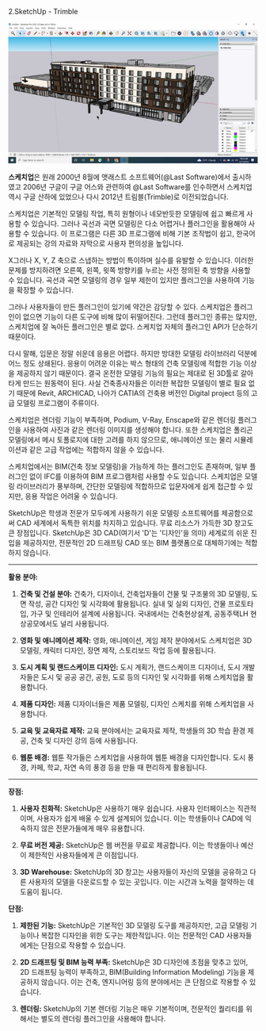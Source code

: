 2.SketchUp - Trimble 
<p align="center">
  <img src="../../../img/sketchup.jpg" alt="Advanced Digital" width = "600px">
</p>

**스케치업**은 원래 2000년 8월에 앳래스트 소프트웨어(@Last Software)에서 출시하였고 2006년 구글이 구글 어스와 관련하여 @Last Software를 인수하면서 스케치업 역시 구글 산하에 있었으나 다시 2012년 트림블(Trimble)로 이전되었습니다.

스케치업은 기본적인 모델링 작업, 특히 원형이나 네모반듯한 모델링에 쉽고 빠르게 사용할 수 있습니다. 그러나 곡선과 곡면 모델링은 다소 어렵거나 플러그인을 활용해야 사용할 수 있습니다. 이 프로그램은 다른 3D 프로그램에 비해 기본 조작법이 쉽고, 한국어로 제공되는 강의 자료와 자막으로 사용자 편의성을 높입니다.

X그러나 X, Y, Z 축으로 스냅하는 방법이 특이하며 실수를 유발할 수 있습니다. 이러한 문제를 방지하려면 오른쪽, 왼쪽, 윗쪽 방향키를 누르는 사전 정의된 축 방향을 사용할 수 있습니다. 곡선과 곡면 모델링의 경우 일부 제한이 있지만 플러그인을 사용하여 기능을 확장할 수 있습니다.

그러나 사용자들이 만든 플러그인이 있기에 약간은 감당할 수 있다. 스케치업은 플러그인이 없으면 기능이 다른 도구에 비해 많이 뒤떨어진다. 그런데 플러그인 종류는 많지만, 스케치업에 잘 녹아든 플러그인은 별로 없다. 스케치업 자체의 플러그인 API가 단순하기 때문이다.

다시 말해, 입문은 정말 쉬운데 응용은 어렵다. 하지만 방대한 모델링 라이브러리 덕분에 어느 정도 상쇄된다. 응용이 어려운 이유는 박스 형태의 건축 모델링에 적합한 기능 이상을 제공하지 않기 때문이다. 결국 온전한 모델링 기능의 필요는 제대로 된 3D툴로 갈아타게 만드는 원동력이 된다. 사실 건축종사자들은 이러한 복잡한 모델링이 별로 필요 없기 때문에 Revit, ARCHICAD, 나아가 CATIA의 건축용 버전인 Digital project 등의 고급 모델링 프로그램이 주류이다.

스케치업은 렌더링 기능이 부족하며, Podium, V-Ray, Enscape와 같은 렌더링 플러그인을 사용하여 사진과 같은 렌더링 이미지를 생성해야 합니다. 또한 스케치업은 폴리곤 모델링에서 메시 토폴로지에 대한 고려를 하지 않으므로, 애니메이션 또는 물리 시뮬레이션과 같은 고급 작업에는 적합하지 않을 수 있습니다.

스케치업에서는 BIM(건축 정보 모델링)을 가능하게 하는 플러그인도 존재하며, 일부 플러그인 없이 IFC를 이용하여 BIM 프로그램처럼 사용할 수도 있습니다. 스케치업은 모델링 라이브러리가 풍부하며, 간단한 모델링에 적합하므로 입문자에게 쉽게 접근할 수 있지만, 응용 작업은 어려울 수 있습니다.

SketchUp은 학생과 전문가 모두에게 사용하기 쉬운 모델링 소프트웨어를 제공함으로써 CAD 세계에서 독특한 위치를 차지하고 있습니다. 무료 리소스가 가득한 3D 창고도 큰 장점입니다. SketchUp은 3D CAD(여기서 'D'는 '디자인'을 의미) 세계로의 쉬운 진입을 제공하지만, 전문적인 2D 드래프팅 CAD 또는 BIM 플랫폼으로 대체하기에는 적합하지 않습니다.

----
**활용 분야:**

1. **건축 및 건설 분야:** 건축가, 디자이너, 건축업자들이 건물 및 구조물의 3D 모델링, 도면 작성, 공간 디자인 및 시각화에 활용됩니다. 실내 및 실외 디자인, 건물 프로토타입, 가구 및 인테리어 설계에 사용됩니다. 국내에서는 건축현상설계, 공동주택LH 현상공모에서도 널리 사용됩니다.

2. **영화 및 애니메이션 제작:** 영화, 애니메이션, 게임 제작 분야에서도 스케치업은 3D 모델링, 캐릭터 디자인, 장면 제작, 스토리보드 작업 등에 활용됩니다.

3. **도시 계획 및 랜드스케이프 디자인:** 도시 계획가, 랜드스케이프 디자이너, 도시 개발자들은 도시 및 공공 공간, 공원, 도로 등의 디자인 및 시각화를 위해 스케치업을 활용합니다.

4. **제품 디자인:** 제품 디자이너들은 제품 모델링, 디자인 스케치를 위해 스케치업을 사용합니다.

5. **교육 및 교육자료 제작:** 교육 분야에서는 교육자료 제작, 학생들의 3D 학습 환경 제공, 건축 및 디자인 강의 등에 사용됩니다.

6. **웹툰 배경:** 웹툰 작가들은 스케치업을 사용하여 웹툰 배경을 디자인합니다. 도시 풍경, 카페, 학교, 자연 속의 풍경 등을 만들 때 편리하게 활용됩니다.

----

**장점:**

1. **사용자 친화적:** SketchUp은 사용하기 매우 쉽습니다. 사용자 인터페이스는 직관적이며, 사용자가 쉽게 배울 수 있게 설계되어 있습니다. 이는 학생들이나 CAD에 익숙하지 않은 전문가들에게 매우 유용합니다.

2. **무료 버전 제공:** SketchUp은 웹 버전을 무료로 제공합니다. 이는 학생들이나 예산이 제한적인 사용자들에게 큰 이점입니다.

3. **3D Warehouse:** SketchUp의 3D 창고는 사용자들이 자신의 모델을 공유하고 다른 사용자의 모델을 다운로드할 수 있는 곳입니다. 이는 시간과 노력을 절약하는 데 도움이 됩니다.

**단점:**

1. **제한된 기능:** SketchUp은 기본적인 3D 모델링 도구를 제공하지만, 고급 모델링 기능이나 복잡한 디자인을 위한 도구는 제한적입니다. 이는 전문적인 CAD 사용자들에게는 단점으로 작용할 수 있습니다.

2. **2D 드래프팅 및 BIM 능력 부족:** SketchUp은 3D 디자인에 초점을 맞추고 있어, 2D 드래프팅 능력이 부족하고, BIM(Building Information Modeling) 기능을 제공하지 않습니다. 이는 건축, 엔지니어링 등의 분야에서는 큰 단점으로 작용할 수 있습니다.

3. **렌더링:** SketchUp의 기본 렌더링 기능은 매우 기본적이며, 전문적인 퀄리티를 위해서는 별도의 렌더링 플러그인을 사용해야 합니다.

